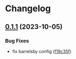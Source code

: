 # Changelog

## [0.1.1](https://github.com/radoslavirha/hikers-book/compare/graphql-api-v0.1.0...graphql-api-v0.1.1) (2023-10-05)


### Bug Fixes

* fix barrelsby config ([f19c35f](https://github.com/radoslavirha/hikers-book/commit/f19c35f8914b1ac85a8525b61c1c68037559bd42))
